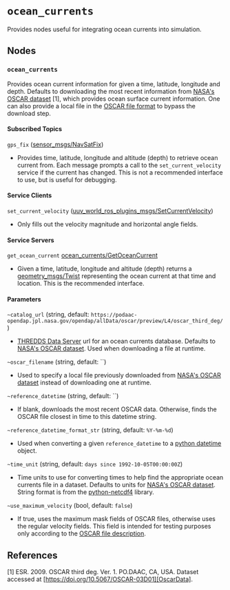 # `ocean_currents`

Provides nodes useful for integrating ocean currents into simulation.

## Nodes

### `ocean_currents`

Provides ocean current information for given a time, latitude, longitude and depth.
Defaults to downloading the most recent information from [NASA's OSCAR dataset][OscarData] [1],
which provides ocean surface current information.
One can also provide a local file in the [OSCAR file format][OscarGuide] to bypass the download step.

#### Subscribed Topics

`gps_fix` ([sensor_msgs/NavSatFix](http://docs.ros.org/api/sensor_msgs/html/msg/NavSatFix.html))

* Provides time, latitude, longitude and altitude (depth) to retrieve ocean current from.
  Each message prompts a call to the `set_current_velocity` service if the current has changed.
  This is not a recommended interface to use, but is useful for debugging.

#### Service Clients

`set_current_velocity` ([uuv_world_ros_plugins_msgs/SetCurrentVelocity](https://uuvsimulator.github.io/packages/uuv_simulator/docs/packages/uuv_world_ros_plugins_msgs/#setcurrentvelocity))

* Only fills out the velocity magnitude and horizontal angle fields.

#### Service Servers

`get_ocean_current` [ocean_currents/GetOceanCurrent](srv/GetOceanCurrent.srv)

* Given a time, latitude, longitude and altitude (depth) returns a [geometry_msgs/Twist](http://docs.ros.org/en/api/geometry_msgs/html/msg/Twist.html)
  representing the ocean current at that time and location.
  This is the recommended interface.

#### Parameters

`~catalog_url` (string, default: `https://podaac-opendap.jpl.nasa.gov/opendap/allData/oscar/preview/L4/oscar_third_deg/`)

* [THREDDS Data Server][ThreddsServer] url for an ocean currents database.
  Defaults to [NASA's OSCAR dataset][OscarData].
  Used when downloading a file at runtime.

`~oscar_filename` (string, default: ``)

* Used to specify a local file previously downloaded from [NASA's OSCAR dataset][OscarData] instead of downloading one at runtime.

`~reference_datetime` (string, default: ``)

* If blank, downloads the most recent OSCAR data.
  Otherwise, finds the OSCAR file closest in time to this datetime string.

`~reference_datetime_format_str` (string, default: `%Y-%m-%d`)

* Used when converting a given `reference_datetime` to a [python datetime][PythonDateTime] object.

`~time_unit` (string, default: `days since 1992-10-05T00:00:00Z`)

* Time units to use for converting times to help find the appropriate ocean currents file in a dataset.
  Defaults to units for [NASA's OSCAR dataset][OscarData].
  String format is from the [python-netcdf4][PythonNetCDF] library.

`~use_maximum_velocity` (bool, default: `false`)

* If true, uses the maximum mask fields of OSCAR files, otherwise uses the regular velocity fields.
  This field is intended for testing purposes only according to the [OSCAR file description][OscarGuide].

## References

[1] ESR. 2009. OSCAR third deg. Ver. 1. PO.DAAC, CA, USA. Dataset accessed at [https://doi.org/10.5067/OSCAR-03D01][OscarData].

[OscarData]: https://doi.org/10.5067/OSCAR-03D01
[OscarGuide]: https://podaac-opendap.jpl.nasa.gov/opendap/allData/oscar/preview/L4/oscar_third_deg/docs/oscarthirdguide.pdf
[ThreddsServer]: https://www.unidata.ucar.edu/software/tds/v4.6/index.html
[PythonNetCDF]: https://unidata.github.io/netcdf4-python/netCDF4/index.html#netCDF4.date2num
[PythonDateTime]: https://docs.python.org/library/datetime.html#datetime.datetime.strptime
